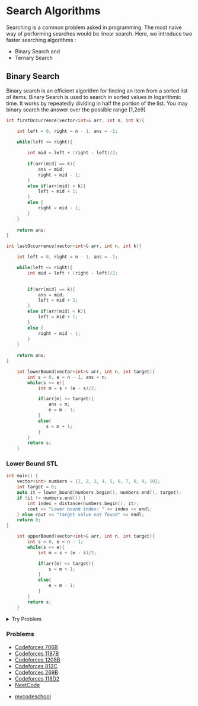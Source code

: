 # Search Algorithms

Searching is a common problem asked in programming. The most naive way of performing searches would be linear search. Here, we 
introduce two faster searching algorithms :

- Binary Search and
- Ternary Search


## Binary Search

Binary search is an efficient algorithm for finding an item from a sorted list of items. Binary Search is used to search in sorted
values in logarithmic time. It works by repeatedly dividing in half the portion of the list. You may binary search the answer over 
the possible range [1,2e9]

```c++
int firstOccurrence(vector<int>& arr, int n, int k){

    int left = 0, right = n - 1, ans = -1;

    while(left <= right){
    
        int mid = left + (right - left)/2;
        
        if(arr[mid] == k){
            ans = mid;
            right = mid - 1;
        }
        else if(arr[mid] < k){
            left = mid + 1;
        }
        else {
            right = mid - 1;
        }
    }
    
    return ans;
}
```
```c++
int lastOccurrence(vector<int>& arr, int n, int k){

    int left = 0, right = n - 1, ans = -1;

    while(left <= right){
        int mid = left + (right - left)/2;

                
        if(arr[mid] == k){
            ans = mid;
            left = mid + 1;
        }
        else if(arr[mid] < k){
            left = mid + 1;
        }
        else {
            right = mid - 1;
        }
    }
    
    return ans;
}
```

```c++
    int lowerBound(vector<int>& arr, int n, int target){
        int s = 0, e = n - 1, ans = n;
        while(s <= e){
            int m = s + (e - s)/2;

            if(arr[m] >= target){
                ans = m;
                e = m - 1;
            }
            else{
               s = m + 1; 
            }
        }
        return s;
    }
```

### Lower Bound STL

```c++
int main() {
    vector<int> numbers = {1, 2, 3, 4, 5, 6, 7, 8, 9, 10};
    int target = 6;
    auto it = lower_bound(numbers.begin(), numbers.end(), target);
    if (it != numbers.end()) {
        int index = distance(numbers.begin(), it);
        cout << "Lower bound index: " << index << endl;
    } else cout << "Target value not found" << endl;
    return 0;
}
```

```c++
    int upperBound(vector<int>& arr, int n, int target){
        int s = 0, e = n - 1;
        while(s <= e){
            int m = s + (e - s)/2;

            if(arr[m] <= target){
                s = m + 1;
            }
            else{
                e = m - 1;
            }
        }
        return s;
    }
```

<details> <summary> Try Problem </summary>

 <br/>
  
[C. Maximum Median](https://codeforces.com/contest/1201/problem/C)

![image](https://user-images.githubusercontent.com/59710234/158400788-ef8cbbc6-a6b6-483d-9667-41e5f366a67d.png)
  
[Solution Code](https://ideone.com/LeqozV)  
  
</details>
  
### Problems
* [Codeforces 706B](https://codeforces.com/problemset/problem/706/B)
* [Codeforces 1187B](https://codeforces.com/contest/1187/problem/B)
* [Codeforces 1208B](https://codeforces.com/contest/1208/problem/B)
* [Codeforces 812C](https://codeforces.com/contest/812/problem/C)
* [Codeforces 269B](https://codeforces.com/contest/269/problem/B)
* [Codeforces 118D2](https://codeforces.com/contest/1118/problem/D2)
* [NeetCode](https://www.youtube.com/watch?v=U8XENwh8Oy8&list=PLot-Xpze53leNZQd0iINpD-MAhMOMzWvO&ab_channel=NeetCode)
- [mycodeschool](https://www.youtube.com/watch?v=j5uXyPJ0Pew&list=PL2_aWCzGMAwL3ldWlrii6YeLszojgH77j)
